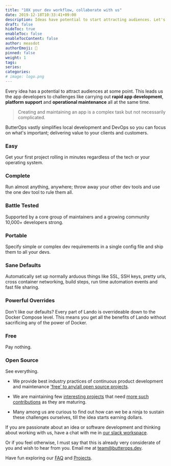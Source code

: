 ```yaml
---
title: "10X your dev workflow, collaborate with us"
date: 2019-12-18T10:33:41+09:00
description: Ideas have potential to start attracting audiences. Let's modernize our app development and be ready for that.
draft: false
hideToc: true
enableToc: false
enableTocContent: false
author: measdot
authorEmoji: 🎅
pinned: false
weight: 1
tags:
series:
categories:
# image: logo.png
---
```


Every idea has a potential to attract audiences at some point. This leads us the app developers to challenges like carrying out **rapid app development**, **platform support** and **operational maintenance** all at the same time.

> Creating and maintaining an app is a complex task but not necessarily complicated.

ButterOps vastly simplifies local development and DevOps so you can focus on what's important; delivering value to your clients and customers.

### Easy
Get your first project rolling in minutes regardless of the tech or your operating system.

### Complete
Run almost anything, anywhere; throw away your other dev tools and use the one dev tool to rule them all.

### Battle Tested
Supported by a core group of maintainers and a growing community 10,000+ developers strong.

### Portable
Specify simple or complex dev requirements in a single config file and ship them to all your devs.

### Sane Defaults
Automatically set up normally arduous things like SSL, SSH keys, pretty urls, cross container networking, build steps, run time automation events and fast file sharing.

### Powerful Overrides
Don't like our defaults? Every part of Lando is overrideable down to the Docker Compose level. This means you get all the benefits of Lando without sacrificing any of the power of Docker.

### Free
Pay nothing.

### Open Source
See everything.


- We provide best industry practices of continuous product development and maintenance ['free' to any/all open source projects](/services/what-we-create).

- We are maintaining few [interesting projects](/) that need [more such contributions](/) as they are maturing.

- Many among us are curious to find out how can we be a ninja to sustain these challenges ourselves, till the idea starts earning dollars.

If you are passionate about an idea or software development and thinking about working with us, have a chat with me in [our slack workspace](/).

Or if you feel otherwise, I must say that this is already very considerate of you and wish to hear from you. Email me at team@butterops.dev.

Have fun exploring our [FAQ](/) and [Projects](/).
